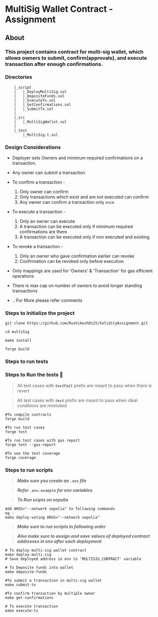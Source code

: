 # MultiSig Wallet Contract - Assignment

## About

### This project contains contract for multi-sig wallet, which allows owners to submit, confirm(approvals), and execute transaction after enough confirmations.

### Directories

```
    |_script
    |   |_DeployMultiSig.sol
    |   |_DepositeFunds.sol
    |   |_ExecuteTx.sol
    |   |_GetConfirmations.sol
    |   |_SubmitTx.sol
    |
    |_src
    |   |_MultiSigWallet.sol
    |
    |_test
        |_MultiSig.t.sol

```

### Design Considerations

- Deployer sets Owners and minimum required confirmations on a transaction.

- Any owner can submit a transaction

- To confirm a transaction -

  1. Only owner can confirm
  2. Only transactions which exist and are not executed can confirm
  3. Any owner can confirm a transaction only `once`

- To execute a transaction -

  1. Only an owner can execute
  2. A transaction can be executed only if minimum required confirmations are there
  3. A transaction can be executed only if non executed and existing

- To revoke a transaction -

  1. Only an owner who gave confirmation earlier can revoke
  2. Confirmation can be revoked only before execution

- Only mappings are used for 'Owners' & 'Transaction' for gas efficient operations

- There is max cap on number of owners to avoid longer standing transactions

- .. For More please refer comments

### Steps to Initialize the project

```
git clone https://github.com/Rushikesh0125/SolidityAssignment.git

cd multiSig

make install

forge build
```

### Steps to run tests

### Steps to Run the tests 🔧 <a name = "tests"></a>

> All test cases with **_`testFail`_** prefix are meant to pass when there is revert

> All test cases with **_`test`_** prefix are meant to pass when ideal conditions are mimicked

```
#To compile contracts
forge build

#To run test cases
forge test

#To run test cases with gas report
forge test --gas-report

#To see the test coverage
forge coverage
```

### Steps to run scripts

> **_Make sure you create an `.env` file_**

> **_Refer `.env.example` for env variables_**

> **_To Run scipts on sepolia_**

```
Add ARGS="--network sepolia" to following commands
eg -
make deploy-voting ARGS="--network sepolia"
```

> **_Make sure to run scripts in following order_**

> **_Also make sure to assign and save values of deployed contract addresses in env after each deployment_**

```
# To deploy multi-sig wallet contract
make deploy-multi-sig
# Save deployed address in env to 'MULTISIG_CONTRACT' variable

# To Deposite funds into wallet
make deposite-funds

#To submit a transaction in multi-sig wallet
make submit-tx

#To confirm transaction by multiple owner
make get-confirmations

# To execute transaction
make execute-tx


```
